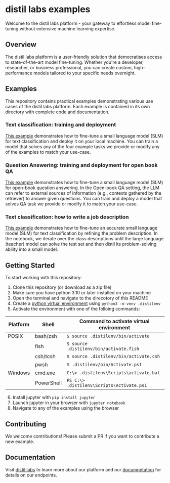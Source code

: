 # distil labs examples

Welcome to the distil labs platform - your gateway to effortless model fine-tuning without extensive machine learning expertise.

## Overview

The distil labs platform is a user-friendly solution that democratises access to state-of-the-art model fine-tuning. Whether you're a developer, researcher, or business professional, you can create custom, high-performance models tailored to your specific needs overnight.


## Examples

This repository contains practical examples demonstrating various use cases of the distil labs platform. Each example is contained in its own directory with complete code and documentation.

### Text classification: training and deployment
[This example](classification-tutorial) demonstrates how to fine-tune a small language model (SLM) for text classification and deploy it on your local machine. You can train a model that solves any of the four example tasks we provide or modify any of the examples to match your use-case. 


### Question Answering: training and deployment for open book QA
[This example](question-answering-tutorial) demonstrates how to fine-tune a small language model (SLM) for open-book question answering. In the Open-book QA setting, the LLM can refer to external sources of information (e.g., contexts gathered by the retriever) to answer given questions. You can train and deploy a model that solves QA task we provide or modify it to match your use-case.


### Text classification: how to write a job description
[This example](classification-how-to-write-job-description) demonstrates how to fine-tune an accurate small language model (SLM) for text classification by refining the problem description. In the notebook, we iterate over the class descriptions until the large language (teacher) model can solve the test set and  then distil its problem-solving ability into a small model.


## Getting Started


To start working with this repository:
1. Clone this repository (or download as a zip file)
2. Make sure you have python 3.10 or later installed on your machine
3. Open the terminal and navigate to the direcotory of this README
4. Create a [python virtual environment](https://docs.python.org/3/library/venv.html#) using `python3 -m venv .distilenv`
5. Activate the environment with one of the folloing commands:

| Platform | Shell | Command to activate virtual environment |
| --- | --- |----------------------------------------|
| POSIX | bash/zsh | `$ source .distilenv/bin/activate`      |
|  | fish | `$ source .distilenv/bin/activate.fish` |
|  | csh/tcsh | `$ source .distilenv/bin/activate.csh`  |
|  | pwsh | `$ .distilenv/bin/Activate.ps1`         |
| Windows | cmd.exe | `C:\> .distilenv\Scripts\activate.bat`  |
|  | PowerShell | `PS C:\> .distilenv\Scripts\Activate.ps1` |

6. Install jupyter with `pip install jupyter`
7. Launch jupyter in your browser with `jupyter notebook`
8. Navigate to any of the examples using the browser

## Contributing

We welcome contributions! Please submit a PR if you want to contribute a new example.

## Documentation

Visit [distil labs](https://distillabs.ai) to learn more about our platform and our [documnetation](https://api-dev.distillabs.ai/docs#/) for details on our endpoints.
